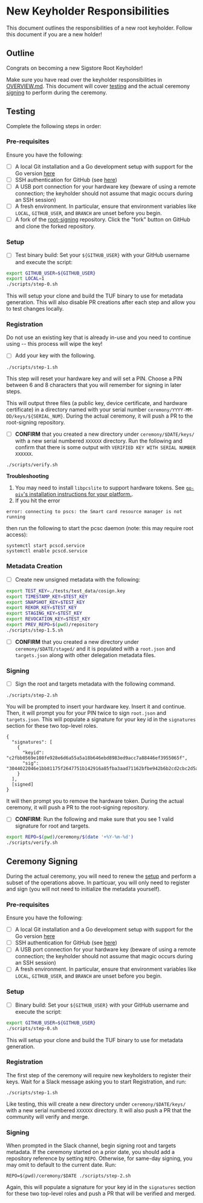 # New Keyholder Responsibilities

This document outlines the responsibilities of a new root keyholder.
Follow this document if you are a new holder!

## Outline

Congrats on becoming a new Sigstore Root Keyholder!

Make sure you have read over the keyholder responsibilities in [OVERVIEW.md](./OVERVIEW.md). This document will cover [testing](#testing) and the actual ceremony [signing](#ceremony-signing) to perform during the ceremony.

## Testing

Complete the following steps in order:

### Pre-requisites

Ensure you have the following:
- [ ] A local Git installation and a Go development setup with support for the Go version [here](https://github.com/sigstore/root-signing/blob/1d4462a5deaffbe3055b5e3fe3c53d1918594159/go.mod#L3)
- [ ] SSH authentication for GitHub (see [here](https://docs.github.com/en/authentication/connecting-to-github-with-ssh))
- [ ] A USB port connection for your hardware key (beware of using a remote connection; the keyholder should not assume that magic occurs during an SSH session)
- [ ] A fresh environment. In particular, ensure that environment variables like `LOCAL`, `GITHUB_USER`, and `BRANCH` are unset before you begin.
- [ ] A fork of the [root-signing](https://github.com/sigstore/root-signing) repository. Click the "fork" button on GitHub and clone the forked repository.

### Setup 

- [ ] Test binary build: Set your `${GITHUB_USER}` with your GitHub username and execute the script:
```bash
export GITHUB_USER=${GITHUB_USER}
export LOCAL=1
./scripts/step-0.sh
```
This will setup your clone and build the TUF binary to use for metadata generation. This will also disable PR creations after each step and allow you to test changes locally.
 
### Registration

Do not use an existing key that is already in-use and you need to continue using -- this process will wipe the key! 

- [ ] Add your key with the following.
```
./scripts/step-1.sh
```

This step will reset your hardware key and will set a PIN. Choose a PIN between 6 and 8 characters that you will remember for signing in later steps.

This will output three files (a public key, device certificate, and hardware certificate) in a directory named with your serial number `ceremony/YYYY-MM-DD/keys/${SERIAL_NUM}`. During the actual ceremony, it will push a PR to the root-signing repository.

- [ ] **CONFIRM** that you created a new directory under `ceremony/$DATE/keys/` with a new serial numbered `XXXXXX` directory. Run the following and confirm that there is some output with `VERIFIED KEY WITH SERIAL NUMBER XXXXXX`.
```bash
./scripts/verify.sh
```

**Troubleshooting**
1. You may need to install `libpcslite` to support hardware tokens. See [`go-piv`'s installation instructions for your platform.](https://github.com/go-piv/piv-go#installation).
2. If you hit the error
```
error: connecting to pscs: the Smart card resource manager is not running
```
then run the following to start the pcsc daemon (note: this may require root access):
```
systemctl start pcscd.service
systemctl enable pcscd.service
```

### Metadata Creation

- [ ] Create new unsigned metadata with the following:
```bash
export TEST_KEY=./tests/test_data/cosign.key
export TIMESTAMP_KEY=$TEST_KEY
export SNAPSHOT_KEY=$TEST_KEY
export REKOR_KEY=$TEST_KEY
export STAGING_KEY=$TEST_KEY
export REVOCATION_KEY=$TEST_KEY
export PREV_REPO=$(pwd)/repository
./scripts/step-1.5.sh
```

- [ ] **CONFIRM** that you created a new directory under `ceremony/$DATE/staged/` and it is populated with a `root.json` and `targets.json` along with other delegation metadata files.

### Signing

- [ ] Sign the root and targets metadata with the following command. 
```
./scripts/step-2.sh
```

You will be prompted to insert your hardware key. Insert it and continue. Then, it will prompt you for your PIN twice to sign `root.json` and `targets.json`. This will populate a signature for your key id in the `signatures` section for these two top-level roles.

```
{
  "signatures": [
    {
      "keyid": "c2fbb0569e108fe928e6d6a55a5a18b646ebd8983ed9acc7a88446ef3955065f",
      "sig": "3044022046e1bb81175f2647751b142916a85fba3aad71162bfbe942b6b2cd2cbc2d5a3302205373a6e3f5a37f66a2bf7406315568734675b4b939795e98e4f292ad4e1a2e99"
    }
  ],
  [signed]
}
```

It will then prompt you to remove the hardware token. During the actual ceremony, it will push a PR to the root-signing repository.

- [ ] **CONFIRM**: Run the following and make sure that you see 1 valid signature for root and targets.
```bash
export REPO=$(pwd)/ceremony/$(date '+%Y-%m-%d')
./scripts/verify.sh
```

## Ceremony Signing

During the actual ceremony, you will need to renew the [setup](#setup-1) and perform a subset of the operations above. In particuar, you will only need to register and sign (you will not need to initialize the metadata yourself).

### Pre-requisites

Ensure you have the following:
- [ ] A local Git installation and a Go development setup with support for the Go version [here](https://github.com/sigstore/root-signing/blob/1d4462a5deaffbe3055b5e3fe3c53d1918594159/go.mod#L3)
- [ ] SSH authentication for GitHub (see [here](https://docs.github.com/en/authentication/connecting-to-github-with-ssh))
- [ ] A USB port connection for your hardware key (beware of using a remote connection; the keyholder should not assume that magic occurs during an SSH session)
- [ ] A fresh environment. In particular, ensure that environment variables like `LOCAL`, `GITHUB_USER`, and `BRANCH` are unset before you begin.

### Setup 

- [ ] Binary build: Set your `${GITHUB_USER}` with your GitHub username and execute the script:
```bash
export GITHUB_USER=${GITHUB_USER}
./scripts/step-0.sh
```
This will setup your clone and build the TUF binary to use for metadata generation.

### Registration

The first step of the ceremony will require new keyholders to register their keys. Wait for a Slack message asking you to start Registration, and run:
```
./scripts/step-1.sh
```

Like testing, this will create a new directory under `ceremony/$DATE/keys/` with a new serial numbered `XXXXXX` directory. It will also push a PR that the community will verify and merge.

### Signing

When prompted in the Slack channel, begin signing root and targets metadata. If the ceremony started on a prior date, you should add a repository reference by setting `REPO`. Otherwise, for same-day signing, you may omit to default to the current date. Run:
```
REPO=$(pwd)/ceremony/$DATE ./scripts/step-2.sh
```

Again, this will populate a signature for your key id in the `signatures` section for these two top-level roles and push a PR that will be verified and merged.
